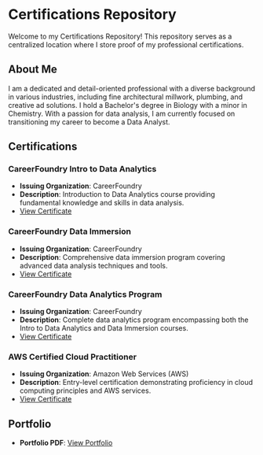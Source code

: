 # Certifications Repository

Welcome to my Certifications Repository! This repository serves as a centralized location where I store proof of my professional certifications.

## About Me

I am a dedicated and detail-oriented professional with a diverse background in various industries, including fine architectural millwork, plumbing, and creative ad solutions. I hold a Bachelor's degree in Biology with a minor in Chemistry. With a passion for data analysis, I am currently focused on transitioning my career to become a Data Analyst.

## Certifications

### CareerFoundry Intro to Data Analytics
- **Issuing Organization**: CareerFoundry
- **Description**: Introduction to Data Analytics course providing fundamental knowledge and skills in data analysis.
- [View Certificate](https://github.com/nevansanalytics/Certifications/blob/main/Certifications/CareerFoundry%20Intro%20to%20Data%20Analytics_Nathan_Evans.pdf)

### CareerFoundry Data Immersion
- **Issuing Organization**: CareerFoundry
- **Description**: Comprehensive data immersion program covering advanced data analysis techniques and tools.
- [View Certificate](https://github.com/nevansanalytics/Certifications/blob/main/Certifications/CareerFoundry%20Data%20Immersion_Nathan_Evans.pdf)

### CareerFoundry Data Analytics Program
- **Issuing Organization**: CareerFoundry
- **Description**: Complete data analytics program encompassing both the Intro to Data Analytics and Data Immersion courses.
- [View Certificate](https://github.com/nevansanalytics/Certifications/blob/main/Certifications/CareerFoundry%20Data%20Analytics%20Program_Nathan_Evans.pdf)

### AWS Certified Cloud Practitioner
- **Issuing Organization**: Amazon Web Services (AWS)
- **Description**: Entry-level certification demonstrating proficiency in cloud computing principles and AWS services.
- [View Certificate](https://github.com/nevansanalytics/Certifications/blob/main/Certifications/AWS%20Certified%20Cloud%20Practitioner_Nathan_Evans.pdf)

## Portfolio

- **Portfolio PDF**: [View Portfolio](https://github.com/nevansanalytics/Certifications/blob/main/Portfolio/Nathan_Evans_Portfolio_PDF.pdf)
